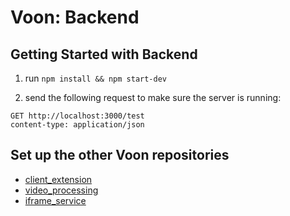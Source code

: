 # Voon: Backend

## Getting Started with Backend

1. run `npm install && npm start-dev`

2. send the following request to make sure the server is running:
```text
GET http://localhost:3000/test
content-type: application/json
```

## Set up the other Voon repositories
- [client_extension](https://github.com/CakeCrusher/voon-client_extension/edit/master/README.md)
- [video_processing](https://github.com/CakeCrusher/voon-video_processing)
- [iframe_service](https://github.com/CakeCrusher/voon-iframe_service)